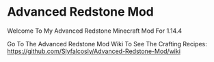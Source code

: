 # Advanced Redstone Mod
Welcome To My Advanced Redstone Minecraft Mod For 1.14.4


Go To The Advanced Redstone Mod Wiki To See The Crafting Recipes: https://github.com/Slyfalcosly/Advanced-Redstone-Mod/wiki

